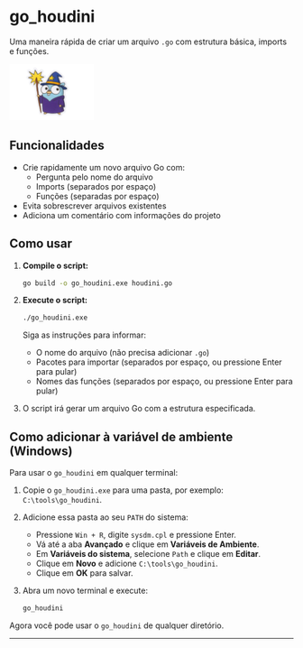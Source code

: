 # go_houdini
Uma maneira rápida de criar um arquivo `.go` com estrutura básica, imports e funções.

<img src="https://github.com/luizfiuzaa/go_houdini/blob/main/doc/assets/gopher.png" width="150">

## Funcionalidades

- Crie rapidamente um novo arquivo Go com:
  - Pergunta pelo nome do arquivo
  - Imports (separados por espaço)
  - Funções (separadas por espaço)
- Evita sobrescrever arquivos existentes
- Adiciona um comentário com informações do projeto

## Como usar

1. **Compile o script:**
   ```sh
   go build -o go_houdini.exe houdini.go
   ```

2. **Execute o script:**
   ```sh
   ./go_houdini.exe
   ```
   Siga as instruções para informar:
   - O nome do arquivo (não precisa adicionar `.go`)
   - Pacotes para importar (separados por espaço, ou pressione Enter para pular)
   - Nomes das funções (separados por espaço, ou pressione Enter para pular)

3. O script irá gerar um arquivo Go com a estrutura especificada.

## Como adicionar à variável de ambiente (Windows)

Para usar o `go_houdini` em qualquer terminal:

1. Copie o `go_houdini.exe` para uma pasta, por exemplo: `C:\tools\go_houdini`.
2. Adicione essa pasta ao seu `PATH` do sistema:
   - Pressione `Win + R`, digite `sysdm.cpl` e pressione Enter.
   - Vá até a aba **Avançado** e clique em **Variáveis de Ambiente**.
   - Em **Variáveis do sistema**, selecione `Path` e clique em **Editar**.
   - Clique em **Novo** e adicione `C:\tools\go_houdini`.
   - Clique em **OK** para salvar.

3. Abra um novo terminal e execute:
   ```sh
   go_houdini
   ```

Agora você pode usar o `go_houdini` de qualquer diretório.

---